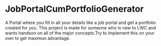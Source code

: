 # JobPortalCumPortfolioGenerator

A Portal where you fill in all your details like a job portal and get a portfolio created for you.
This project is made for someone who is new to LWC and wants handson on all of the major concepts.Try to implement this on your own to get maximun advantage.
